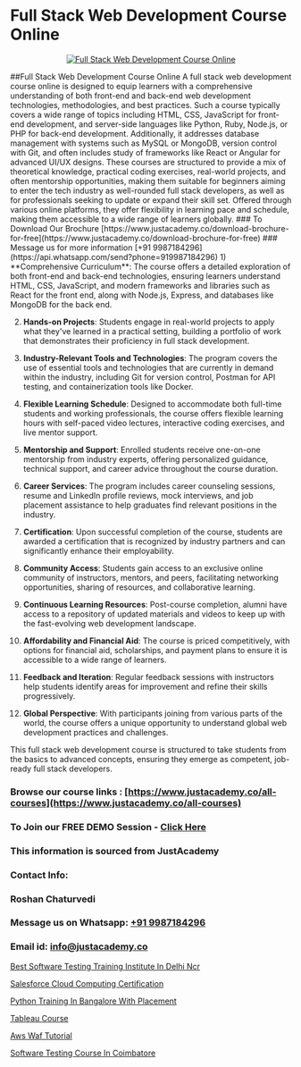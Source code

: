 # Full Stack Web Development Course Online

<p align="center">
  <a href="https://justacademy.co/program-detail/full-stack-web-development">
    <img src="https://justacademy.co/storage2/program_images/1704700371.webp" alt="Full Stack Web Development Course Online">
  </a>
</p>
##Full Stack Web Development Course Online
A full stack web development course online is designed to equip learners with a comprehensive understanding of both front-end and back-end web development technologies, methodologies, and best practices. Such a course typically covers a wide range of topics including HTML, CSS, JavaScript for front-end development, and server-side languages like Python, Ruby, Node.js, or PHP for back-end development. Additionally, it addresses database management with systems such as MySQL or MongoDB, version control with Git, and often includes study of frameworks like React or Angular for advanced UI/UX designs. These courses are structured to provide a mix of theoretical knowledge, practical coding exercises, real-world projects, and often mentorship opportunities, making them suitable for beginners aiming to enter the tech industry as well-rounded full stack developers, as well as for professionals seeking to update or expand their skill set. Offered through various online platforms, they offer flexibility in learning pace and schedule, making them accessible to a wide range of learners globally.
### To Download Our Brochure [https://www.justacademy.co/download-brochure-for-free](https://www.justacademy.co/download-brochure-for-free)
### Message us for more information [+91 9987184296](https://api.whatsapp.com/send?phone=919987184296)
1) **Comprehensive Curriculum**: The course offers a detailed exploration of both front-end and back-end technologies, ensuring learners understand HTML, CSS, JavaScript, and modern frameworks and libraries such as React for the front end, along with Node.js, Express, and databases like MongoDB for the back end.

2) **Hands-on Projects**: Students engage in real-world projects to apply what they've learned in a practical setting, building a portfolio of work that demonstrates their proficiency in full stack development.

3) **Industry-Relevant Tools and Technologies**: The program covers the use of essential tools and technologies that are currently in demand within the industry, including Git for version control, Postman for API testing, and containerization tools like Docker.

4) **Flexible Learning Schedule**: Designed to accommodate both full-time students and working professionals, the course offers flexible learning hours with self-paced video lectures, interactive coding exercises, and live mentor support.

5) **Mentorship and Support**: Enrolled students receive one-on-one mentorship from industry experts, offering personalized guidance, technical support, and career advice throughout the course duration.

6) **Career Services**: The program includes career counseling sessions, resume and LinkedIn profile reviews, mock interviews, and job placement assistance to help graduates find relevant positions in the industry.

7) **Certification**: Upon successful completion of the course, students are awarded a certification that is recognized by industry partners and can significantly enhance their employability.

8) **Community Access**: Students gain access to an exclusive online community of instructors, mentors, and peers, facilitating networking opportunities, sharing of resources, and collaborative learning.

9) **Continuous Learning Resources**: Post-course completion, alumni have access to a repository of updated materials and videos to keep up with the fast-evolving web development landscape.

10) **Affordability and Financial Aid**: The course is priced competitively, with options for financial aid, scholarships, and payment plans to ensure it is accessible to a wide range of learners.

11) **Feedback and Iteration**: Regular feedback sessions with instructors help students identify areas for improvement and refine their skills progressively.

12) **Global Perspective**: With participants joining from various parts of the world, the course offers a unique opportunity to understand global web development practices and challenges.

This full stack web development course is structured to take students from the basics to advanced concepts, ensuring they emerge as competent, job-ready full stack developers.

### Browse our course links : [https://www.justacademy.co/all-courses](https://www.justacademy.co/all-courses) 
### To Join our FREE DEMO Session - [Click Here](https://www.justacademy.co/register-for-course-demo)


### This information is sourced from JustAcademy
### Contact Info:
### Roshan Chaturvedi
### Message us on Whatsapp: [+91 9987184296](https://api.whatsapp.com/send?phone=919987184296)
### Email id: [info@justacademy.co](mailto:info@justacademy.co)
                
[Best Software Testing Training Institute In Delhi Ncr](https://www.linkedin.com/pulse/best-software-testing-training-institute-delhi-9tqhc?trackingId=4xUimUZweCm7TnQzvtT6vg%3D%3D&lipi=urn%3Ali%3Apage%3Ad_flagship3_company_admin%3BV3sjVNqrQV6LT8YmMJxhFA%3D%3D)

[Salesforce Cloud Computing Certification](https://www.linkedin.com/pulse/salesforce-cloud-computing-certification-justacademy-hyderabad-vbpcc?trackingId=bAEDF3sJtEqNeuvWSn1Shw%3D%3D&lipi=urn%3Ali%3Apage%3Ad_flagship3_company_admin%3BDVbRKUgIQU%2Bm75jg%2BU5m6w%3D%3D)

[Python Training In Bangalore With Placement](https://medium.com/@negishivu99/python-training-in-bangalore-with-placement-1e9661edd1ae)

[Tableau Course](https://medium.com/@negishivu99/tableau-course-35d576fb2205)

[Aws Waf Tutorial](https://justacademyin.github.io/justacademy/aws-waf-tutorial)

[Software Testing Course In Coimbatore](https://justacademyin.github.io/justacademy/software-testing-course-in-coimbatore)


